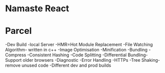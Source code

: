 # Namaste React

# Parcel
-Dev Build
-local Server
-HMR=Hot Module Replacement
-File Watching Algorithm- written in c++
-Image Optimisation
-Minification
-Bundling
-Compress
-Consistent Hashing
-Code Splitting
-Differential Bundling- Support older browsers
-Diagnostic
-Error Handling
-HTTPs
-Tree Shaking- remove unused code
-Different dev and prod builds